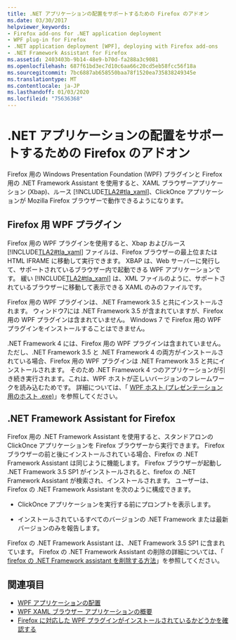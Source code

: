 ```yaml
---
title: .NET アプリケーションの配置をサポートするための Firefox のアドオン
ms.date: 03/30/2017
helpviewer_keywords:
- Firefox add-ons for .NET application deployment
- WPF plug-in for Firefox
- .NET application deployment [WPF], deploying with Firefox add-ons
- .NET Framework Assistant for Firefox
ms.assetid: 2403403b-9b14-48e9-b70d-fa288a3c9081
ms.openlocfilehash: 687f61bd3ec7d10c6aa66c20cd5eb58fcc56f18a
ms.sourcegitcommit: 7bc6887ab658550baa78f1520ea735838249345e
ms.translationtype: MT
ms.contentlocale: ja-JP
ms.lasthandoff: 01/03/2020
ms.locfileid: "75636368"
---
```

# <a name="firefox-add-ons-to-support-net-application-deployment"></a>.NET アプリケーションの配置をサポートするための Firefox のアドオン
Firefox 用の Windows Presentation Foundation (WPF) プラグインと Firefox 用の .NET Framework Assistant を使用すると、XAML ブラウザーアプリケーション (Xbap)、ルース [!INCLUDE[TLA2#tla_xaml](../../../../includes/tla2sharptla-xaml-md.md)]、ClickOnce アプリケーションが Mozilla Firefox ブラウザーで動作できるようになります。  
  
## <a name="wpf-plug-in-for-firefox"></a>Firefox 用 WPF プラグイン  
 Firefox 用の WPF プラグインを使用すると、Xbap およびルース [!INCLUDE[TLA2#tla_xaml](../../../../includes/tla2sharptla-xaml-md.md)] ファイルは、Firefox ブラウザーの最上位または HTML IFRAME に移動して実行できます。 XBAP は、Web サーバーに発行して、サポートされているブラウザー内で起動できる WPF アプリケーションです。 緩い [!INCLUDE[TLA2#tla_xaml](../../../../includes/tla2sharptla-xaml-md.md)] は、XML ファイルのように、サポートされているブラウザーに移動して表示できる XAML のみのファイルです。  
  
 Firefox 用の WPF プラグインは、.NET Framework 3.5 と共にインストールされます。 ウィンドウ7には .NET Framework 3.5 が含まれていますが、Firefox 用の WPF プラグインは含まれていません。 Windows 7 で Firefox 用の WPF プラグインをインストールすることはできません。  
  
 .NET Framework 4 には、Firefox 用の WPF プラグインは含まれていません。 ただし、.NET Framework 3.5 と .NET Framework 4 の両方がインストールされている場合、Firefox 用の WPF プラグインは .NET Framework 3.5 と共にインストールされます。 そのため .NET Framework 4 つのアプリケーションが引き続き実行されます。これは、WPF ホストが正しいバージョンのフレームワークを読み込むためです。 詳細については、「 [WPF ホスト (プレゼンテーション用のホスト .exe)](wpf-host-presentationhost-exe.md)」を参照してください。  
  
## <a name="net-framework-assistant-for-firefox"></a>.NET Framework Assistant for Firefox  
 Firefox 用の .NET Framework Assistant を使用すると、スタンドアロンの ClickOnce アプリケーションを Firefox ブラウザーから実行できます。 Firefox ブラウザーの前と後にインストールされている場合、Firefox の .NET Framework Assistant は同じように機能します。 Firefox ブラウザーが起動し .NET Framework 3.5 SP1 がインストールされると、firefox の .NET Framework Assistant が検索され、インストールされます。 ユーザーは、Firefox の .NET Framework Assistant を次のように構成できます。  
  
- ClickOnce アプリケーションを実行する前にプロンプトを表示します。  
  
- インストールされているすべてのバージョンの .NET Framework または最新バージョンのみを報告します。  
  
 Firefox の .NET Framework Assistant は、.NET Framework 3.5 SP1 に含まれています。 Firefox の .NET Framework Assistant の削除の詳細については、「 [firefox の .NET Framework assistant を削除する方法](https://go.microsoft.com/fwlink/?LinkId=177944)」を参照してください。  
  
## <a name="see-also"></a>関連項目

- [WPF アプリケーションの配置](deploying-a-wpf-application-wpf.md)
- [WPF XAML ブラウザー アプリケーションの概要](wpf-xaml-browser-applications-overview.md)
- [Firefox に対応した WPF プラグインがインストールされているかどうかを確認する](how-to-detect-whether-the-wpf-plug-in-for-firefox-is-installed.md)
